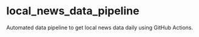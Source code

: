 # local_news_data_pipeline
Automated data pipeline to get local news data daily using GitHub Actions.

